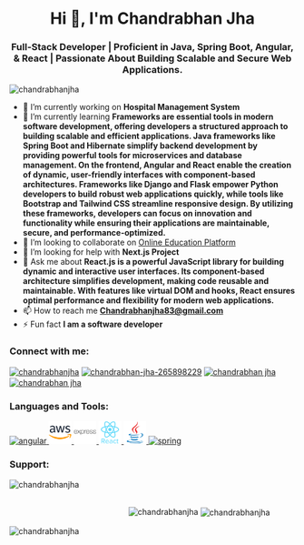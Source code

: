 <h1 align="center">Hi 👋, I'm Chandrabhan Jha</h1>
<h3 align="center">Full-Stack Developer | Proficient in Java, Spring Boot, Angular, & React | Passionate About Building Scalable and Secure Web Applications.</h3>

<p align="left"> <img src="https://komarev.com/ghpvc/?username=chandrabhanjha&label=Profile%20views&color=0e75b6&style=flat" alt="chandrabhanjha" /> </p>

- 🔭 I’m currently working on **Hospital Management System**
- 🌱 I’m currently learning **Frameworks are essential tools in modern software development, offering developers a structured approach to building scalable and efficient applications. Java frameworks like Spring Boot and Hibernate simplify backend development by providing powerful tools for microservices and database management. On the frontend, Angular and React enable the creation of dynamic, user-friendly interfaces with component-based architectures. Frameworks like Django and Flask empower Python developers to build robust web applications quickly, while tools like Bootstrap and Tailwind CSS streamline responsive design. By utilizing these frameworks, developers can focus on innovation and functionality while ensuring their applications are maintainable, secure, and performance-optimized.**
- 👯 I’m looking to collaborate on [Online Education Platform](https://github.com/Chandrabhanjha/Online_Education_platform.git)
- 🤝 I’m looking for help with **Next.js Project**
- 💬 Ask me about **React.js is a powerful JavaScript library for building dynamic and interactive user interfaces. Its component-based architecture simplifies development, making code reusable and maintainable. With features like virtual DOM and hooks, React ensures optimal performance and flexibility for modern web applications.**
- 📫 How to reach me **Chandrabhanjha83@gmail.com**
- ⚡ Fun fact **I am a software developer**

<h3 align="left">Connect with me:</h3>
<p align="left">
  <a href="https://attic.sh/u6r4ex8xqty0sbq5igfycp0jbnbu" target="blank"><img align="center" src="https://attic.sh/u6r4ex8xqty0sbq5igfycp0jbnbu" alt="chandrabhanjha" height="30" width="40" /></a>
  <a href="https://linkedin.com/in/chandrabhan-jha-265898229" target="blank"><img align="center" src="https://raw.githubusercontent.com/rahuldkjain/github-profile-readme-generator/master/src/images/icons/Social/linked-in-alt.svg" alt="chandrabhan-jha-265898229" height="30" width="40" /></a>
  <a href="https://fb.com/chandrabhan jha" target="blank"><img align="center" src="https://raw.githubusercontent.com/rahuldkjain/github-profile-readme-generator/master/src/images/icons/Social/facebook.svg" alt="chandrabhan jha" height="30" width="40" /></a>
  <a href="https://instagram.com/chandrabhan jha" target="blank"><img align="center" src="https://raw.githubusercontent.com/rahuldkjain/github-profile-readme-generator/master/src/images/icons/Social/instagram.svg" alt="chandrabhan jha" height="30" width="40" /></a>
</p>

<h3 align="left">Languages and Tools:</h3>
<p align="left"> 
  <a href="https://angular.io" target="_blank" rel="noreferrer"> <img src="https://angular.io/assets/images/logos/angular/angular.svg" alt="angular" width="40" height="40"/> </a>
  <a href="https://aws.amazon.com" target="_blank" rel="noreferrer"> <img src="https://raw.githubusercontent.com/devicons/devicon/master/icons/amazonwebservices/amazonwebservices-original-wordmark.svg" alt="aws" width="40" height="40"/> </a>
  <a href="https://expressjs.com" target="_blank" rel="noreferrer"> <img src="https://raw.githubusercontent.com/devicons/devicon/master/icons/express/express-original-wordmark.svg" alt="express" width="40" height="40"/> </a>
  <a href="https://reactjs.org/" target="_blank" rel="noreferrer"> <img src="https://raw.githubusercontent.com/devicons/devicon/master/icons/react/react-original-wordmark.svg" alt="react" width="40" height="40"/> </a>
  <a href="https://java.com" target="_blank" rel="noreferrer"> <img src="https://raw.githubusercontent.com/devicons/devicon/master/icons/java/java-original.svg" alt="java" width="40" height="40"/> </a>
  <a href="https://spring.io/" target="_blank" rel="noreferrer"> <img src="https://www.vectorlogo.zone/logos/springio/springio-icon.svg" alt="spring" width="40" height="40"/> </a>
</p>

<h3 align="left">Support:</h3>
<p><a href="https://www.buymeacoffee.com/chandrabhanjha"> <img align="left" src="https://cdn.buymeacoffee.com/buttons/v2/default-yellow.png" height="50" width="210" alt="chandrabhanjha" /></a></p><br><br>

<p><img align="left" src="https://github-readme-stats.vercel.app/api/top-langs?username=chandrabhanjha&show_icons=true&locale=en&layout=compact" alt="chandrabhanjha" /></p>

<p>&nbsp;<img align="center" src="https://github-readme-stats.vercel.app/api?username=chandrabhanjha&show_icons=true&locale=en" alt="chandrabhanjha" /></p>

<p><img align="center" src="https://github-readme-streak-stats.herokuapp.com/?user=chandrabhanjha&" alt="chandrabhanjha" /></p>
